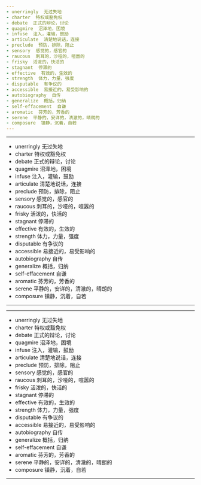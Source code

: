 ```yaml
---
- unerringly  无过失地
- charter  特权或豁免权
- debate  正式的辩论，讨论
- quagmire  沼泽地，困境
- infuse  注入，灌输，鼓励
- articulate  清楚地说话，连接
- preclude  预防，排除，阻止
- sensory  感觉的，感官的
- raucous  刺耳的，沙哑的，喧嚣的
- frisky  活泼的，快活的
- stagnant  停滞的
- effective  有效的，生效的
- strength  体力，力量，强度
- disputable  有争议的
- accessible  易接近的，易受影响的
- autobiography  自传
- generalize  概括，归纳
- self-effacement  自谦
- aromatic  芬芳的，芳香的
- serene  平静的，安详的，清澈的，晴朗的
- composure  镇静，沉着，自若
---
```


---
- unerringly  无过失地
- charter  特权或豁免权
- debate  正式的辩论，讨论
- quagmire  沼泽地，困境
- infuse  注入，灌输，鼓励
- articulate  清楚地说话，连接
- preclude  预防，排除，阻止
- sensory  感觉的，感官的
- raucous  刺耳的，沙哑的，喧嚣的
- frisky  活泼的，快活的
- stagnant  停滞的
- effective  有效的，生效的
- strength  体力，力量，强度
- disputable  有争议的
- accessible  易接近的，易受影响的
- autobiography  自传
- generalize  概括，归纳
- self-effacement  自谦
- aromatic  芬芳的，芳香的
- serene  平静的，安详的，清澈的，晴朗的
- composure  镇静，沉着，自若
---

---
- unerringly  无过失地
- charter  特权或豁免权
- debate  正式的辩论，讨论
- quagmire  沼泽地，困境
- infuse  注入，灌输，鼓励
- articulate  清楚地说话，连接
- preclude  预防，排除，阻止
- sensory  感觉的，感官的
- raucous  刺耳的，沙哑的，喧嚣的
- frisky  活泼的，快活的
- stagnant  停滞的
- effective  有效的，生效的
- strength  体力，力量，强度
- disputable  有争议的
- accessible  易接近的，易受影响的
- autobiography  自传
- generalize  概括，归纳
- self-effacement  自谦
- aromatic  芬芳的，芳香的
- serene  平静的，安详的，清澈的，晴朗的
- composure   镇静，沉着，自若
---